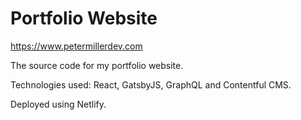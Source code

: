 # Portfolio Website

https://www.petermillerdev.com

The source code for my portfolio website.

Technologies used: React, GatsbyJS, GraphQL and Contentful CMS.

Deployed using Netlify.
